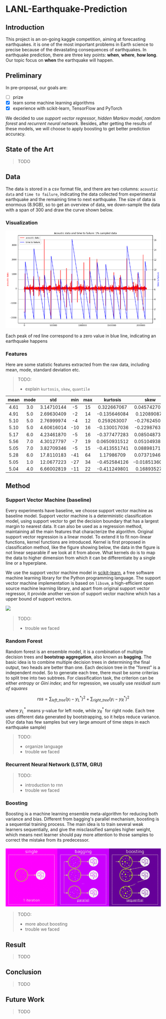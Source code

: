 # LANL-Earthquake-Prediction

## Introduction

This project is an on-going kaggle competition, aiming at forecasting earthquakes. it is one of the most important problems in Earth science to precise because of the devastating consequences of earthquakes.
In earthquake prediction, there are three key points: **when**, **where**, **how long**. Our topic focus on **when** the earthquake will happen.

## Preliminary

In pre-proposal, our goals are:

- [ ] prize
- [x] learn some machine learning algorithms
- [x] experience with scikit-learn, TensorFlow and PyTorch

We decided to use _support vector regressor_, _hidden Markov model_, _random forest_ and _recurrent neural network_. Besides, after getting the results of these models, we will choose to apply boosting to get better prediction accuracy.

## State of the Art

> TODO

## Data

The data is stored in a csv format file, and there are two columns: `acoustic data` and `time to failure`, indicating the data collected from experimental earthquake and the remaining time to next earthquake. The size of data is enormous (8.9GB), so to get an overview of data, we down-sample the data with a span of 300 and draw the curve shown below.

### Visualization

![visualization](data_visualization.png)

Each peak of red line correspond to a zero value in blue line, indicating an earthquake happens

### Features

Here are some statistic features extracted from the raw data, including mean, mode, standard deviation etc.

> TODO: 
> - explain `kurtosis`, `skew`, `quantile`

|mean|mode| std| min| max|kurtosis|skew|quantile|
|:--:|:--:|:--:|:--:|:--:|:------:|:--:|:------:|
|4.61|3.0|3.14710144|-5|15|0.322667067|0.0457427014|-3.0|
|4.91|5.0|2.69630409|-2|14|-0.135646084|0.120890874|-1.0|
|5.10|5.0|2.76999974|-4|12|0.259263007|-0.276245047|-2.01|
|5.10|5.0|4.60616014|-10|16|-0.130017036|-0.229876373|-6.0|
|5.17|6.0|4.23461870|-5|16|-0.377477283|0.0850487395|-4.0|
|5.56|7.0|4.30127797|-7|19|0.0650931512|0.0510493822|-4.0|
|5.05|7.0|3.82709346|-5|15|-0.413551741|0.0889817181|-3.0|
|5.28|6.0|17.8110183|-41|64|1.17986709|0.0737194603|-38.0|
|5.05|1.0|12.0677223|-27|34|-0.452584126|-0.0185136062|-23.02|
|5.04|4.0|6.66002819|-11|22|-0.411249801|0.168935276|-9.01|

## Method

### Support Vector Machine (baseline)

Every experiments have baseline, we choose support vector machine as baseline model. Support vector machine is a deterministic classification model, using support vector to get the decision boundary that has a largest margin to nearest data. It can also be used as a regression method, maintaining all the main features that characterize the algorithm.
Original support vector regression is a linear model. To extend it to fit non-linear functions, kernel functions are introduced. Kernel is first proposed in classification method, like the figure showing below, the data in the figure is not linear separable if we look at it from above. What kernels do is to map the data to higher dimension from which it can be differentiate by a single line or a hyperplane.

We use the support vector machine model in [scikit-learn](https://scikit-learn.org/stable/), a free software machine learning library for the Python programming language. The support vector machine implementation is based on `libsvm`, a high-efficient open source machine learning library, and apart from original support vector regressor, it provide another version of support vector machine which has a upper bound of support vectors.

[![](svm_kernel.gif)](https://towardsdatascience.com/understanding-support-vector-machine-part-2-kernel-trick-mercers-theorem-e1e6848c6c4d)

> TODO: 
> - trouble we faced

### Random Forest

Random forest is an ensemble model, it is a combination of multiple decision trees and **bootstrap aggregation**, also known as **bagging**. The basic idea is to combine multiple decision trees in determining the final output, two heads are better than one.
Each decision tree in the "forest" is a independent model. So to generate each tree, there must be some criterias to split tree into two subtrees. For classification task, the criterion can be either _entropy_ or _Gini index_; and for regression, we usually use _residual sum of squares_

$$rss = \sum_{left\_tree}(y_i-y^*_L)^2+\sum_{right\_tree}(y_i-y^*_R)^2$$

where $y^*_L$ means y-value for left node, while $y^*_R$ for right node.
Each tree uses different data generated by bootstrapping, so it helps reduce variance. (Our data has few samples but very large amount of time steps in each earthquake sample)

> TODO:
> - organize language 
> - trouble we faced

### Recurrent Neural Network (LSTM, GRU)

> TODO: 
> - introduction to rnn <Ritchie>
> - trouble we faced

### Boosting

Boosting is a machine learning ensemble meta-algorithm for reducing both variance and bias. Different from bagging's parallel mechanism, boosting is a sequential training process. The main idea is to train several weak learners sequentially, and give the misclassified samples higher weight, which means next learner should pay more attention to those samples to correct the mistake from its predecessor.

[![](ensemble.png)](https://medium.com/greyatom/a-quick-guide-to-boosting-in-ml-acf7c1585cb5)

> TODO: 
> - more about boosting
> - trouble we faced

## Result

> TODO

## Conclusion

> TODO

## Future Work

> TODO